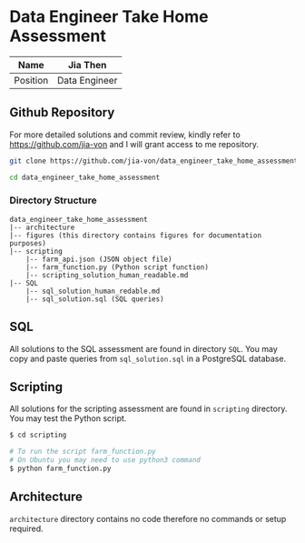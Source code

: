 # Data Engineer Take Home Assessment
| Name | Jia Then |
| --- | --- |
| Position | Data Engineer |

## Github Repository
For more detailed solutions and commit review, kindly refer to https://github.com/jia-von and I will grant access to me repository.

```bash
git clone https://github.com/jia-von/data_engineer_take_home_assessment.git

cd data_engineer_take_home_assessment
```
### Directory Structure
```
data_engineer_take_home_assessment
|-- architecture
|-- figures (this directory contains figures for documentation purposes)
|-- scripting
    |-- farm_api.json (JSON object file)
    |-- farm_function.py (Python script function)
    |-- scripting_solution_human_readable.md
|-- SQL
    |-- sql_solution_human_redable.md
    |-- sql_solution.sql (SQL queries)
```
## SQL 
All solutions to the SQL assessment are found in directory `SQL`. You may copy and paste queries from `sql_solution.sql` in a PostgreSQL database. 

## Scripting
All solutions for the scripting assessment are found in `scripting` directory. You may test the Python script.
```bash
$ cd scripting

# To run the script farm_function.py
# On Ubuntu you may need to use python3 command
$ python farm_function.py
```
## Architecture
`architecture` directory contains no code therefore no commands or setup required. 

